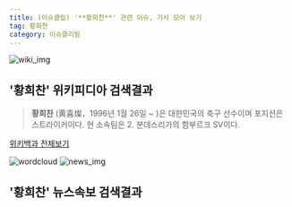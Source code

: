 ```yaml
---
title: (이슈클립) '**황희찬**' 관련 이슈, 기사 모아 보기
tag: 황희찬
category: 이슈클리핑
---
```

![wiki_img](https://user-images.githubusercontent.com/42597476/44503234-41136a80-a6d0-11e8-9071-6fc6418eafe4.png)
## **'**황희찬**'** 위키피디아 검색결과
>**황희찬** (黄喜燦，1996년 1월 26일 ~ )은 대한민국의 축구 선수이며 포지션은 스트라이커이다. 현 소속팀은 2. 분데스리가의 함부르크 SV이다.

<a href="https://ko.wikipedia.org/wiki/황희찬" target="_blank">위키백과 전체보기</a>

![wordcloud](https://s3.ap-northeast-2.amazonaws.com/lyrics101-wordcloud/2018-09-19-1537315829.png)
![news_img](https://user-images.githubusercontent.com/42597476/44507050-1206f400-a6e4-11e8-8d98-7ffbfebb353f.png)
## **'**황희찬**'** 뉴스속보 검색결과

